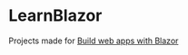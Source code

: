 # LearnBlazor

Projects made for [Build web apps with
Blazor](https://learn.microsoft.com/en-us/training/paths/build-web-apps-with-blazor)
